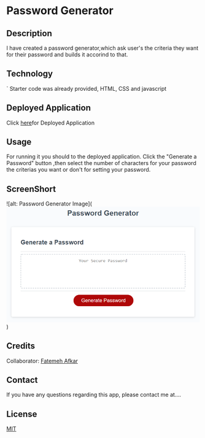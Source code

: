 # Password Generator

## Description

I have created a password generator,which ask user's the criteria they want for their password and builds it accorind to that.
## Technology
`
Starter code was already provided, HTML, CSS and javascript

## Deployed Application

Click [here](https://github.com/mafkar2/module3-password-generator/)for Deployed Application

## Usage

For running it you should to the deployed application. Click the "Generate a Password" button ,then select the number of characters for your password the criterias you want or don't for setting your password.

## ScreenShort

![alt: Password Generator Image](![alt: Password Generator Image](./Assets/03-javascript-homework-demo.png)
)

## Credits

Collaborator: [Fatemeh Afkar](https://github.com/mafkar2)

## Contact

If you have any questions regarding this app, please contact me at....
## License

[MIT](https://choosealicense.com/licenses/mit/)